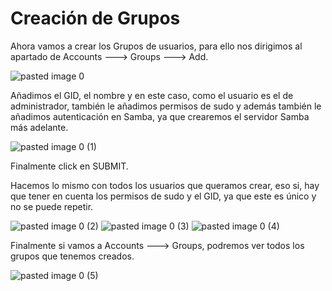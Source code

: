 # Creación de Grupos

Ahora vamos a crear los Grupos de usuarios, para ello nos dirigimos al apartado de Accounts ---> Groups ---> Add.

![pasted image 0](https://user-images.githubusercontent.com/84206194/118513605-2ca31600-b734-11eb-90f2-0b2e2c9af5e2.png)

Añadimos el GID, el nombre y en este caso, como el usuario es el de administrador, también le añadimos permisos de sudo y además también le añadimos autenticación en Samba, ya que crearemos el servidor Samba más adelante.

![pasted image 0 (1)](https://user-images.githubusercontent.com/84206194/118513631-34fb5100-b734-11eb-9a51-60e0776eb504.png)

Finalmente click en SUBMIT.

Hacemos lo mismo con todos los usuarios que queramos crear, eso si, hay que tener en cuenta los permisos de sudo y el GID, ya que este es único y no se puede repetir.

![pasted image 0 (2)](https://user-images.githubusercontent.com/84206194/118513715-45abc700-b734-11eb-9d80-e6ac63b01d1a.png)
![pasted image 0 (3)](https://user-images.githubusercontent.com/84206194/118513742-4a707b00-b734-11eb-8050-831ce151e83d.png)
![pasted image 0 (4)](https://user-images.githubusercontent.com/84206194/118513760-4e040200-b734-11eb-8b88-f784de5ad748.png)

Finalmente si vamos a Accounts ---> Groups, podremos ver todos los grupos que tenemos creados.

![pasted image 0 (5)](https://user-images.githubusercontent.com/84206194/118513773-50fef280-b734-11eb-9fba-6e4d226d6987.png)

